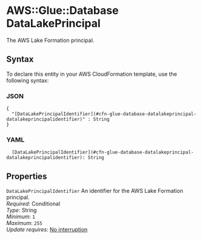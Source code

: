 # AWS::Glue::Database DataLakePrincipal<a name="aws-properties-glue-database-datalakeprincipal"></a>

The AWS Lake Formation principal\.

## Syntax<a name="aws-properties-glue-database-datalakeprincipal-syntax"></a>

To declare this entity in your AWS CloudFormation template, use the following syntax:

### JSON<a name="aws-properties-glue-database-datalakeprincipal-syntax.json"></a>

```
{
  "[DataLakePrincipalIdentifier](#cfn-glue-database-datalakeprincipal-datalakeprincipalidentifier)" : String
}
```

### YAML<a name="aws-properties-glue-database-datalakeprincipal-syntax.yaml"></a>

```
  [DataLakePrincipalIdentifier](#cfn-glue-database-datalakeprincipal-datalakeprincipalidentifier): String
```

## Properties<a name="aws-properties-glue-database-datalakeprincipal-properties"></a>

`DataLakePrincipalIdentifier`  <a name="cfn-glue-database-datalakeprincipal-datalakeprincipalidentifier"></a>
An identifier for the AWS Lake Formation principal\.  
*Required*: Conditional  
*Type*: String  
*Minimum*: `1`  
*Maximum*: `255`  
*Update requires*: [No interruption](https://docs.aws.amazon.com/AWSCloudFormation/latest/UserGuide/using-cfn-updating-stacks-update-behaviors.html#update-no-interrupt)